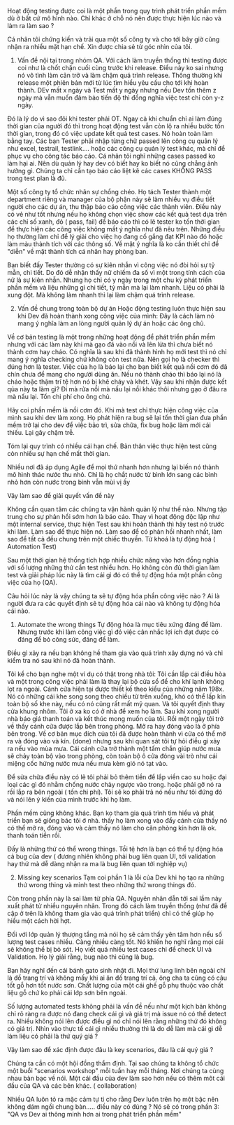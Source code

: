 Hoạt động testing được coi là một phần trong quy trình phát triển phần mềm dù ở bất cứ mô hình nào. Chỉ khác ở chỗ nó nên được thực hiện lúc nào và làm ra làm sao ?

Cá nhân tôi chứng kiến và trải qua một số công ty và cho tới bây giờ cũng nhận ra nhiều mặt hạn chế. Xin được chia sẻ từ góc nhìn của tôi.

1. Vấn đề nội tại trong nhóm QA.
Với cách làm truyền thống thì testing được coi như là chốt chặn cuối cùng trước khi release. Điều này ko sai nhưng nó vô tình làm cản trở và làm chậm quá trình release. Thông thường khi release một phiên bản mới từ lúc tìm hiểu yêu cầu cho tới khi hoàn thành. DEv mất x ngày và Test mất y ngày nhưng nếu Dev tốn thêm z ngày mà vẫn muốn đảm bảo tiến độ thì đồng nghĩa việc test chỉ còn y-z ngày.

Đó là lý do vì sao đôi khi tester phải OT. Ngay cả khi chuẩn chỉ ai làm đúng thời gian của người đó thì trong hoạt động test vẫn còn lộ ra nhiều bước tốn thời gian, trong đó có việc update kết quả test cases. Nó hoàn toàn làm bằng tay. Các bạn Tester phải nhập từng chữ passed lên công cụ quản lý như excel, testrail, testlink.... hoặc các công cụ quản lý test khác, mà chỉ để phục vụ cho công tác báo cáo. Cá nhân tôi nghĩ những cases passed ko làm hại ai. Nên dù quản lý hay dev có biết hay ko biết nó cũng chẳng ảnh hưởng gì. Chúng ta chỉ cần tạo báo cáo liệt kê các cases KHÔNG PASS trong test plan là đủ.

Một số công ty tổ chức nhân sự chồng chéo. Họ tách Tester thành một department riêng và manager của bộ phận này sẽ làm nhiều vụ điều tiết người cho các dự án, thu thập báo cáo công việc các thành viên. Điều này có vẻ như tốt nhưng nếu họ không chọn việc show các kết quả test dựa trên các chỉ số xanh, đỏ ( pass, fail) để báo cáo thì có lẽ tester ko tốn thời gian để thực hiện các công việc không mất ý nghĩa như đã nêu trên. Những điều họ thường làm chỉ để lý giải cho việc họ đang cố gắng đạt KPI nào đó hoặc làm màu thành tích với các thông số. Về mặt ý nghĩa là ko cần thiết chỉ để "diễn" về mặt thành tích cá nhân hay phòng ban.

Bạn biết đấy Tester thường có sự kiên nhẫn vì công việc nó đòi hỏi sự tỷ mẫn, chi tiết. Do đó dễ nhận thấy nữ chiếm đa số vì một trong tính cách của nữ là sự kiên nhẫn. Nhưng họ chỉ có y ngày trong một chu kỳ phát triển phần mềm và liệu những gì chi tiết, tỷ mẫn mà lại làm nhanh. Liệu có phải là xung đột. Mà không làm nhanh thì lại làm chậm quá trình release.

2. Vấn đề chung trong toàn bộ dự án
Hoặc động testing luôn thực hiện sau khi Dev đã hoàn thành xong công việc của mình: Đây là cách làm nó mang ý nghĩa làm an lòng người quản lý dự án hoặc các ông chủ.

Về cơ bản testing là một trong những hoạt động để phát triển phần mềm nhưng với các làm này khi mà gạo đã vào nồi và lên lửa thì chưa biết nó thành cơm hay cháo. Có nghĩa là sau khi đã thành hình họ mới test thì nó chỉ mang ý nghĩa checking chứ không còn test nữa. Nên gọi họ là checker thì đúng hơn là tester. Việc của họ là báo lại cho bạn biết kết quả nồi cơm đó đã chín chưa để mang cho người dùng ăn. Nếu nó thành cháo thì báo lại nó là cháo hoặc thậm trí tệ hơn nó bị khê cháy và khét. Vậy sau khi nhận được kết qủa này ta làm gì? Đi mà rửa nồi mà nấu lại nồi khác thôi nhưng gạo ở đâu ra mà nấu lại. Tốn chi phí cho ông chủ.

Hãy coi phần mềm là nồi cơm đó. Khi mà test chỉ thực hiện công việc của mình sau khi dev làm xong. Họ phát hiện ra bug sẽ lại tốn thời gian đưa phần mềm trở lại cho dev để việc bảo trì, sửa chữa, fix bug hoặc làm mới cái thiếu. Lại gây chậm trễ.

Tóm lại quy trình có nhiều cái hạn chế. Bản thân việc thực hiện test cũng còn nhiều sự hạn chế mất thời gian.

Nhiều nơi đã áp dụng Agile để mọi thứ nhanh hơn nhưng lại biến nó thành mô hình thác nước thu nhỏ. Chỉ là họ chắt nước từ bình lớn sang các bình nhỏ hơn còn nước trong bình vẫn mùi vị ấy

Vậy làm sao để giải quyết vấn đề này

Không cần quan tâm các chúng ta vận hành quản lý như thế nào. Nhưng tập trung cho sự phản hồi sớm hơn là báo cáo.
Thay vì hoạt động độc lập như một internal service, thực hiện Test sau khi hoàn thành thì hãy test nó trước khi làm.
Làm sao để thực hiện nó. Làm sao để có phản hồi nhanh nhất, làm sao để tất cả đều chung trên một chiếc thuyền. Từ khoá là tự động hoá ( Automation Test)

Sau một thời gian hệ thống tích hợp nhiều chức năng vào hơn đồng nghĩa với số lượng những thứ cần test nhiều hơn. Họ không còn đủ thời gian làm test và giải pháp lúc này là tìm cái gì đó có thể tự động hóa một phần công việc của họ (QA).

Câu hỏi lúc này là vậy chúng ta sẽ tự động hóa phần công việc nào ? Ai là người đưa ra các quyết định sẽ tự động hóa cái nào và không tự động hóa cái nào.

1. Automate the wrong things
Tự động hóa là mục tiêu xứng đáng để làm. Nhưng trước khi làm công việc gì đó việc cân nhắc lợi ích đạt được có đáng để bỏ công sức, đáng để làm.

Điều gì xảy ra nếu bạn không hề tham gia vào quá trình xây dựng nó và chỉ kiểm tra nó sau khi nó đã hoàn thành.

Tôi kể cho bạn nghe một ví dụ có thật trong nhà tôi: Tôi cần lắp cái điều hòa và một trong công việc phải làm là thay lại bộ cửa sổ để cho khí lạnh không lọt ra ngoài. Cánh cửa hiện tại được thiết kế theo kiểu của những năm 198x. Nó có những cái khe song song theo chiều từ trên xuống, khó có thể lấp kín toàn bộ số khe này, nếu có nó cũng rất mất mỹ quan. Và tôi quyết định thay cửa khung nhôm. Tôi ở xa ko có ở nhà để xem họ làm. Sau khi xong người nhà báo giá thanh toán và kết thúc mong muốn của tôi. Rồi một ngày tôi trở về thấy cánh cửa được lắp bên trong phòng. Mở ra hay đóng vào là ở phía bên trong. Về cơ bản mục đích của tôi đã được hoàn thành vì cửa có thể mở ra và đóng vào và kín. (done) nhưng sau khi quan sát tôi tự hỏi điều gì xảy ra nếu vào mùa mưa. Cái cánh cửa trở thành một tấm chắn giúp nước mưa sẽ chảy toàn bộ vào trong phòng, còn toàn bộ ô cửa đóng vài trò như cái miệng cốc hứng nước mưa nếu mưa kèm gió nó tạt vào.

Để sửa chữa điều này có lẽ tôi phải bỏ thêm tiền để lắp viền cao su hoặc đại loại các gì đó nhằm chống nước chảy ngược vào trong. hoặc phải gỡ nó ra rồi lắp ra bên ngoài ( tốn chi phí). Tôi sẽ ko phải trả nó nếu như tôi đứng đó và nói lên ý kiến của mình trước khi họ làm.

Phần mềm cũng không khác. Bạn ko tham gia quá trình tìm hiểu và phát triển bạn sẽ giống bác tôi ở nhà. thấy họ làm xong vào đẩy cánh cửa thấy nó có thể mở ra, đóng vào và cảm thấy nó làm cho căn phòng kín hơn là ok. thanh toán tiền rồi.

Đấy là những thứ có thể wrong things. Tồi tệ hơn là bạn có thể tự động hóa cả bug của dev ( đương nhiên không phải bug liên quan UI, tới validation hay thứ mà dễ dàng nhận ra ma là bug liên quan tới nghiệp vụ)

2. Missing key scenarios
Tạm coi phần 1 là lỗi của Dev khi họ tạo ra những thứ wrong thing và mình test theo những thứ wrong things đó.

Còn trong phần này là sai làm từ phía QA. Nguyên nhân dẫn tới sai lầm này xuất phát từ nhiều nguyên nhân. Trong đó cách làm truyền thống (như đã đề cập ở trên là không tham gia vào quá trình phát triển) chỉ có thể giúp họ hiểu một cách hời hợt.

Đối với lớp quản lý thượng tầng mà nói họ sẽ cảm thấy yên tâm hơn nếu số lượng test cases nhiều. Càng nhiều càng tốt. Nó khiến họ nghĩ rằng mọi cái sẽ không thể bị bỏ sót. Họ viết quá nhiều test cases chỉ để check UI và Validation. Họ lý giải rằng, bug nào thì cũng là bug.

Bạn hãy nghĩ đến cái bánh gato sinh nhật đi. Mọi thứ lung linh bên ngoài chỉ là đồ trang trí và không mấy khi ai ăn đồ trang trí cả. ông cha ta cũng có câu tốt gỗ hơn tốt nước sơn. Chất lượng của một cái ghế gỗ phụ thuộc vào chất liệu gỗ chứ ko phải cái lớp sơn bên ngoài.

Số lượng automated tests không phải là vấn đề nếu như một kịch bản không chỉ rõ ràng ra được nó đang check cái gì và giá trị mà issue nó có thể detect ra. Nhiều không nói lên được điều gì nó chỉ nói lên rằng những thứ đó không có giá trị. Nhìn vào thực tế cái gì nhiều thường thì là do dễ làm mà cái gì dễ làm liệu có phải là thứ quý giá ?

Vậy làm sao để xác định được đâu là key scenarios, đâu là cái quý giá ?

Chúng ta cần có một hội đồng thẩm định. Tại sao chúng ta không tổ chức một buổi "scenarios workshop" mỗi tuần hay mỗi tháng. Nơi chúng ta cùng nhau bàn bạc về nói. Một cái đầu của dev làm sao hơn nếu có thêm môt cái đầu của QA và các bên khác. ( collaboration)

Nhiều QA luôn tỏ ra mặc cảm tự ti cho rằng Dev luôn trên họ một bậc nên không dám ngồi chung bàn..... điều này có đúng ? Nó sẽ có trong phần 3: "QA vs Dev ai thông minh hơn ai trong phát triển phần mềm"